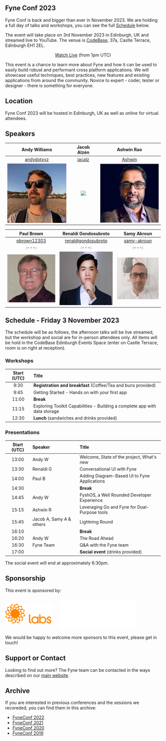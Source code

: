 ## Fyne Conf 2023

Fyne Conf is back and bigger than ever in November 2023.
We are holding a full day of talks and workshops, you can see the full [Schedule](#schedule---friday-3-november-2023) below.

The event will take place on 3rd November 2023 in Edinburgh, UK and streamed live to YouTube.
The venue is [CodeBase](https://thisiscodebase.com), 37a, Castle Terrace, Edinburgh EH1 2EL.

<p style="text-align: center">
  <a href="https://www.youtube.com/live/1DGNP9PnKJs?si=wEx_ZDKKhqqeH85s" class="btn btn-primary">Watch Live</a> (from 1pm UTC)
</p>

This event is a chance to learn more about Fyne and how it can be used to
easily build robust and performant cross platform applications.
We will showcase useful techniques, best practices, new features and existing applications from around the community.
Novice to expert - coder, tester or designer - there is something for everyone.

## Location

Fyne Conf 2023 will be hosted in Edinburgh, UK as well as online for virtual attendees.

## Speakers

| Andy Williams | Jacob Alzén | Ashwin Rao |
|:---:|:---:|:---:|
| [andydotxyz](https://twitter.com/andydotxyz) | [jacalz](https://github.com/jacalz) | [Ashwin](https://www.linkedin.com/in/ashwinraop/) |
| ![](/assets/img/andydotxyz.jpg) |  <img src="https://avatars3.githubusercontent.com/u/25466657?s=460&u=fd19b488f28032c9c5cf15eaf08536441d56ad93&v=4" width="200" /> | <img src="/assets/img/ash.jpg" width="200" /> |

| Paul Brown | Renaldi Gondosubroto | Samy Akroun |
|:---:|:---:|:---:|
| [pbrown12303](https://github.com/pbrown12303) | [renaldigondosubroto](https://www.linkedin.com/in/renaldigondosubroto/) | [samy-akroun](https://www.linkedin.com/in/samy-akroun-4111bb19a/) |
|:---:|:---:|:---:|
| <img src="/assets/img/pbrown12303.png" width="200" /> |  <img src="/assets/img/renaldig.jpg" width="200" /> | <img src="/assets/img/matwachich.jpeg" width="200" /> |

## Schedule - Friday 3 November 2023

The schedule will be as follows, the afternoon talks will be live streamed, but the workshop and social are for in-person attendees only.
All items will be hold in the CodeBase Edinburgh Events Space (enter on Castle Terrace, room is on right at reception).


### Workshops

| Start (UTC) | Title |
|:---:|:---|
| 9:30 | **Registration and breakfast** (Coffee/Tea and buns provided) |
| 9:45 | Getting Started - Hands on with your first app |
| 11:00 | **Break** |
| 11:15 | Exploring Toolkit Capabilities - Building a complete app with data storage |
| 12:30 | **Lunch** (sandwiches and drinks provided) |


### Presentations

| Start (UTC) | Speaker | Title |
|:---:|:---|:---|
| 13:00 | Andy W | Welcome, State of the project, What's new |
| 13:30 | Renaldi G | Conversational UI with Fyne |
| 14:00 | Paul B | Adding Diagram-Based UI to Fyne Applications |
| 14:30 | | **Break** |
| 14:45 | Andy W | FyshOS, a Well Rounded Developer Experience |
| 15:15 | Ashwin R | Leveraging Go and Fyne for Dual-Purpose tools |
| 15:45 | Jacob A, Samy A & others | Lightning Round |
| 16:10 | | **Break** |
| 16:20 | Andy W | The Road Ahead |
| 16:30 | Fyne Team | Q&A with the Fyne team |
| 17:00 | | **Social event** (drinks provided) |

The social event will end at approximately 6:30pm.

## Sponsorship

This event is sponsored by:

<a href="https://fynelabs.com" style="text-decoration: none" alt="Fyne Labs" title="Fyne Labs"><img src="assets/img/fynelabs.png" style="padding: 14pt 0;" width="154" /></a>
&nbsp;&nbsp;&nbsp;
<a href="https://thisiscodebase.com" style="text-decoration: none" alt="CodeBase" title="CodeBase"><img src="assets/img/codebase.png" style="padding-top: 5pt;" width="250" /></a>

We would be happy to welcome more sponsors to this event, please get in touch!

## Support or Contact

Looking to find out more? The Fyne team can be contacted
in the ways described on our [main website](https://fyne.io/#contact).


## Archive

If you are interested in previous conferences and the sessions we recoreded, you can find them in this archive:

* [FyneConf 2022](/archive/2022)
* [FyneConf 2021](/archive/2021)
* [FyneConf 2020](/archive/2020)
* [FyneConf 2019](/archive/2019)

